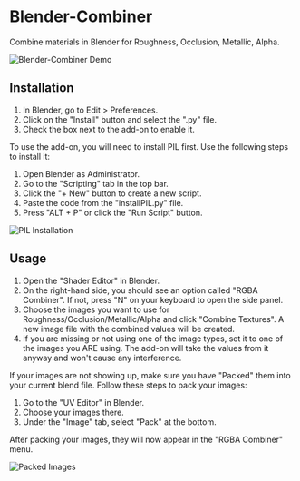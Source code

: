 # Blender-Combiner

Combine materials in Blender for Roughness, Occlusion, Metallic, Alpha.

![Blender-Combiner Demo](https://i.imgur.com/lXyT4sV.gif)

## Installation

1. In Blender, go to Edit > Preferences.
2. Click on the "Install" button and select the ".py" file.
3. Check the box next to the add-on to enable it.

To use the add-on, you will need to install PIL first. Use the following steps to install it:

1. Open Blender as Administrator.
2. Go to the "Scripting" tab in the top bar.
3. Click the "+ New" button to create a new script.
4. Paste the code from the "installPIL.py" file.
5. Press "ALT + P" or click the "Run Script" button.

![PIL Installation](https://i.imgur.com/pmM5F3D.png)

## Usage

1. Open the "Shader Editor" in Blender.
2. On the right-hand side, you should see an option called "RGBA Combiner". If not, press "N" on your keyboard to open the side panel.
3. Choose the images you want to use for Roughness/Occlusion/Metallic/Alpha and click "Combine Textures". A new image file with the combined values will be created.
4. If you are missing or not using one of the image types, set it to one of the images you ARE using. The add-on will take the values from it anyway and won't cause any interference.

If your images are not showing up, make sure you have "Packed" them into your current blend file. Follow these steps to pack your images:

1. Go to the "UV Editor" in Blender.
2. Choose your images there.
3. Under the "Image" tab, select "Pack" at the bottom.

After packing your images, they will now appear in the "RGBA Combiner" menu.

![Packed Images](https://i.imgur.com/EXiUZfN.png)

